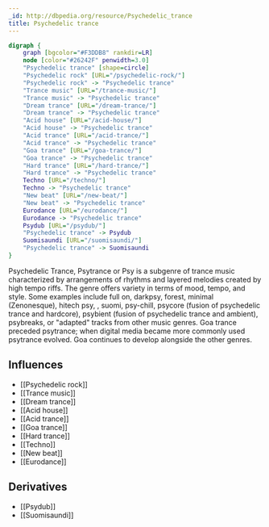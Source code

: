```yaml
---
_id: http://dbpedia.org/resource/Psychedelic_trance
title: Psychedelic trance
---
```


```dot
digraph {
	graph [bgcolor="#F3DDB8" rankdir=LR]
	node [color="#26242F" penwidth=3.0]
	"Psychedelic trance" [shape=circle]
	"Psychedelic rock" [URL="/psychedelic-rock/"]
	"Psychedelic rock" -> "Psychedelic trance"
	"Trance music" [URL="/trance-music/"]
	"Trance music" -> "Psychedelic trance"
	"Dream trance" [URL="/dream-trance/"]
	"Dream trance" -> "Psychedelic trance"
	"Acid house" [URL="/acid-house/"]
	"Acid house" -> "Psychedelic trance"
	"Acid trance" [URL="/acid-trance/"]
	"Acid trance" -> "Psychedelic trance"
	"Goa trance" [URL="/goa-trance/"]
	"Goa trance" -> "Psychedelic trance"
	"Hard trance" [URL="/hard-trance/"]
	"Hard trance" -> "Psychedelic trance"
	Techno [URL="/techno/"]
	Techno -> "Psychedelic trance"
	"New beat" [URL="/new-beat/"]
	"New beat" -> "Psychedelic trance"
	Eurodance [URL="/eurodance/"]
	Eurodance -> "Psychedelic trance"
	Psydub [URL="/psydub/"]
	"Psychedelic trance" -> Psydub
	Suomisaundi [URL="/suomisaundi/"]
	"Psychedelic trance" -> Suomisaundi
}
```

Psychedelic Trance, Psytrance or Psy is a subgenre of trance music characterized by arrangements of rhythms and layered melodies created by high tempo riffs. The genre offers variety in terms of mood, tempo, and style. Some examples include full on, darkpsy, forest, minimal (Zenonesque), hitech psy, , suomi, psy-chill, psycore (fusion of psychedelic trance and hardcore), psybient (fusion of psychedelic trance and ambient), psybreaks, or "adapted" tracks from other music genres. Goa trance preceded psytrance; when digital media became more commonly used psytrance evolved. Goa continues to develop alongside the other genres.

## Influences

- [[Psychedelic rock]]
- [[Trance music]]
- [[Dream trance]]
- [[Acid house]]
- [[Acid trance]]
- [[Goa trance]]
- [[Hard trance]]
- [[Techno]]
- [[New beat]]
- [[Eurodance]]

## Derivatives

- [[Psydub]]
- [[Suomisaundi]]

